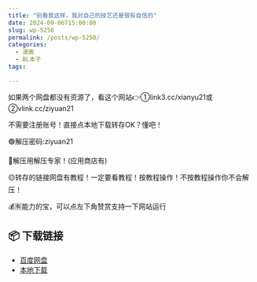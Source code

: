 ```yaml
---
title: "别看我这样，我对自己的技艺还是很有自信的"
date: 2024-09-06T15:00:00
slug: wp-5250
permalink: /posts/wp-5250/
categories:
  - 漫画
  - BL本子
tags:

---
```


如果两个网盘都没有资源了，看这个网站👉①link3.cc/xianyu21或②vlink.cc/ziyuan21

不需要注册账号！直接点本地下载转存OK？懂吧！

🟢解压密码:ziyuan21

🔵解压用解压专家！(应用商店有)

🟡转存的链接网盘有教程！一定要看教程！按教程操作！不按教程操作你不会解压！

💰🈶能力的宝，可以点左下角赞赏支持一下网站运行

## 📦 下载链接
- [百度网盘](https://blziyuan21.com/pay-download/5250?key=9dbc0d3ae0&down_id=0)
- [本地下载](https://blziyuan21.com/pay-download/5250?key=9dbc0d3ae0&down_id=1)

